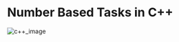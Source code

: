 # Number Based Tasks in C++
![c++_image](https://encrypted-tbn0.gstatic.com/images?q=tbn:ANd9GcREw-4m2OK8mWU5IAQ-8hhONnggwpQdl-PixHR1mNtzdnXfKLm9G-6y2tYu3_qUdpvJy6c&usqp=CAU)
